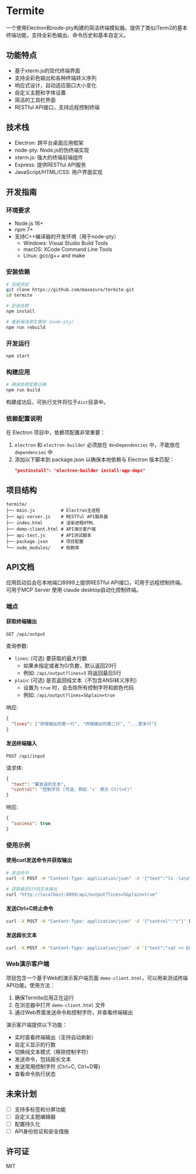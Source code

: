 # Termite

一个使用Electron和node-pty构建的简洁终端模拟器。提供了类似iTerm2的基本终端功能，支持全彩色输出、命令历史和基本自定义。

## 功能特点

- 基于xterm.js的现代终端界面
- 支持全彩色输出和各种终端转义序列
- 响应式设计，自动适应窗口大小变化
- 自定义主题和字体设置
- 简洁的工具栏界面
- RESTful API接口，支持远程控制终端

## 技术栈

- Electron: 跨平台桌面应用框架
- node-pty: Node.js的伪终端实现
- xterm.js: 强大的终端前端组件
- Express: 提供RESTful API服务
- JavaScript/HTML/CSS: 用户界面实现

## 开发指南

### 环境要求

- Node.js 16+
- npm 7+
- 支持C++编译器的开发环境（用于node-pty）
  - Windows: Visual Studio Build Tools
  - macOS: XCode Command Line Tools
  - Linux: gcc/g++ and make

### 安装依赖

```bash
# 克隆项目
git clone https://github.com/maxazure/termite.git
cd termite

# 安装依赖
npm install

# 重新编译原生模块（node-pty）
npm run rebuild
```

### 开发运行

```bash
npm start
```

### 构建应用

```bash
# 确保依赖配置正确
npm run build
```

构建成功后，可执行文件将位于`dist`目录中。

### 依赖配置说明

在 Electron 项目中，依赖项配置非常重要：

1. `electron` 和 `electron-builder` 必须放在 `devDependencies` 中，不能放在 `dependencies` 中
2. 添加以下脚本到 package.json 以确保本地依赖与 Electron 版本匹配：
   ```json
   "postinstall": "electron-builder install-app-deps"
   ```

## 项目结构

```
termite/
├── main.js          # Electron主进程
├── api-server.js    # RESTful API服务器
├── index.html       # 渲染进程HTML
├── demo-client.html # API演示客户端
├── api-test.js      # API测试脚本
├── package.json     # 项目配置
└── node_modules/    # 依赖库
```

## API文档

应用启动后会在本地端口8999上提供RESTful API接口，可用于远程控制终端。
可用于MCP Server 使用 claude desktop自动化控制终端。

### 端点

#### 获取终端输出

```
GET /api/output
```

查询参数:
- `lines`: (可选) 要获取的最大行数
  - 如果未指定或者为0/负数，默认返回20行
  - 例如: `/api/output?lines=5` 将返回最后5行
- `plain`: (可选) 是否返回纯文本（不包含ANSI转义序列）
  - 设置为 `true` 时，会去除所有控制字符和颜色代码
  - 例如: `/api/output?lines=5&plain=true`

响应:
```json
{
  "lines": ["终端输出的第一行", "终端输出的第二行", "...更多行"]
}
```

#### 发送终端输入

```
POST /api/input
```

请求体:
```json
{
  "text": "要发送的文本",
  "control": "控制字符 (可选，例如 'c' 表示 Ctrl+C)"
}
```

响应:
```json
{
  "success": true
}
```

### 使用示例

#### 使用curl发送命令并获取输出

```bash
# 发送命令
curl -X POST -H "Content-Type: application/json" -d '{"text":"ls -la\n"}' http://localhost:8999/api/input

# 获取最后5行纯文本输出
curl "http://localhost:8999/api/output?lines=5&plain=true"
```

#### 发送Ctrl+C终止命令

```bash
curl -X POST -H "Content-Type: application/json" -d '{"control":"c"}' http://localhost:8999/api/input
```

#### 发送超长文本

```bash
curl -X POST -H "Content-Type: application/json" -d '{"text":"cat << EOF\n大段文本内容...\nEOF\n"}' http://localhost:8999/api/input
```

### Web演示客户端

项目包含一个基于Web的演示客户端页面 `demo-client.html`，可以用来测试终端API功能。使用方法：

1. 确保Termite应用正在运行
2. 在浏览器中打开 `demo-client.html` 文件
3. 通过Web界面发送命令和控制字符，并查看终端输出

演示客户端提供以下功能：
- 实时查看终端输出（支持自动刷新）
- 自定义显示的行数
- 切换纯文本模式（移除控制字符）
- 发送命令，包括超长文本
- 发送常用控制字符 (Ctrl+C, Ctrl+D等)
- 查看命令执行状态

## 未来计划

- [ ] 支持多标签和分屏功能
- [ ] 自定义主题编辑器
- [ ] 配置持久化
- [ ] API身份验证和安全措施

## 许可证

MIT
